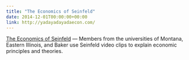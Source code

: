 ```yaml
---
title: "The Economics of Seinfeld"
date: 2014-12-01T00:00:00+00:00
link: http://yadayadayadaecon.com/
---
```

[The Economics of Seinfeld](http://yadayadayadaecon.com/) &mdash; 
 Members from the universities of Montana, Eastern Illinois, and Baker use Seinfeld video clips to explain economic principles and theories.
